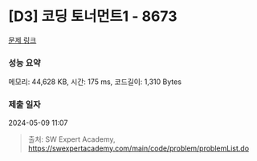 # [D3] 코딩 토너먼트1 - 8673 

[문제 링크](https://swexpertacademy.com/main/code/problem/problemDetail.do?contestProbId=AW2Jldrqlo4DFASu) 

### 성능 요약

메모리: 44,628 KB, 시간: 175 ms, 코드길이: 1,310 Bytes

### 제출 일자

2024-05-09 11:07



> 출처: SW Expert Academy, https://swexpertacademy.com/main/code/problem/problemList.do